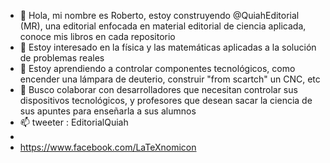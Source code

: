 - 👋 Hola, mi nombre es Roberto, estoy construyendo @QuiahEditorial (MR), una editorial enfocada en material editorial de ciencia aplicada, conoce mis libros en cada repositorio
- 👀 Estoy interesado en la física y las matemáticas aplicadas a la solución de problemas reales
- 🌱 Estoy aprendiendo a controlar componentes tecnológicos, como encender una lámpara de deuterio, construir "from scartch" un CNC, etc
- 💞️ Busco colaborar con desarrolladores que necesitan controlar sus dispositivos tecnológicos, y profesores que desean sacar la ciencia de sus apuntes para enseñarla a sus alumnos
- 📫 tweeter : EditorialQuiah
- 
- https://www.facebook.com/LaTeXnomicon
